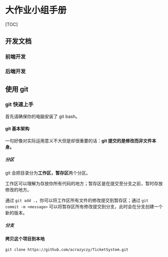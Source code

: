 # 大作业小组手册
[TOC]
## 开发文档
### 前端开发
### 后端开发
## 使用 git
### git 快速上手
首先请确保你的电脑安装了 git bash。
#### git 基本架构
一句好像对实际运用意义不大但是却很重要的话：**git 提交的是修改而非文件本身。**
##### 分区
git 会把目录分为**工作区，暂存区**两个分区。

工作区可以理解为存放你所有代码的地方；暂存区是在提交至分支之前，暂时存放修改的地方。

通过 `git add .`，你可以将工作区所有文件的修改提交到暂存区；通过 `git commit -m <message>` 可以将暂存区所有修改提交到分支，此时会在分支创建一个新的版本。
##### 分支
#### 拷贝这个项目到本地
`git clone https://github.com/acrazyczy/TicketSystem.git`